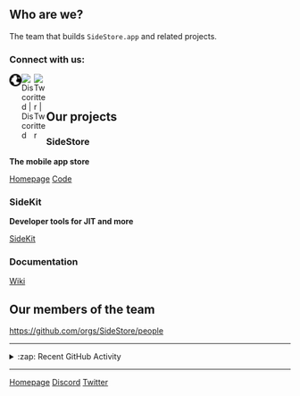 <!-- 
Docs: How to use GitHub README and actions to auto-generate embedded content.
https://github.com/anuraghazra/github-readme-stats
https://www.youtube.com/watch?v=n6d4KHSKqGk
https://github.com/rahuldkjain/github-profile-readme-generator
 -->

## Who are we?

The team that builds `SideStore.app` and related projects.

### Connect with us:

<!--
[![Website](https://img.shields.io/website?label=sidestore.io&style=for-the-badge&url=https://sidestore.io)](https://sidestore.io)
[![Twitter Follow](https://img.shields.io/twitter/follow/sidestore_io?color=1DA1F2&logo=twitter&style=for-the-badge)](https://twitter.com/intent/follow?original_referer=https%3A%2F%2Fgithub.com%2Fsidestore&screen_name=sidestore)
[![GitHub Followers](https://img.shields.io/github/followers/sidestore?style=for-the-badge)]()
[![GitHub Sponsors](https://img.shields.io/github/sponsors/sidestore?style=for-the-badge
)]() 
-->

[<img align="left" alt="sidestore.io" width="22px" src="https://raw.githubusercontent.com/iconic/open-iconic/master/svg/globe.svg" />][website]
[<img align="left" alt="Discord | Discord" width="22px" src="https://cdn.jsdelivr.net/npm/simple-icons@v3/icons/discord.svg" />][discord]
[<img align="left" alt="Twitter | Twitter" width="22px" src="https://cdn.jsdelivr.net/npm/simple-icons@v3/icons/twitter.svg" />][twitter]

<br />
<br />

## Our projects

### SideStore

__The mobile app store__

[Homepage][website]
[Code][git.sidestore]

### SideKit

__Developer tools for JIT and more__

[SideKit][git.sidekit]

### Documentation

[Wiki][wiki]

## Our members of the team

https://github.com/orgs/SideStore/people

---

<details>
  <summary>:zap: Recent GitHub Activity</summary>

<!--START_SECTION:activity-->
1. ❗️ Opened issue [#684](https://github.com/SideStore/SideStore/issues/684) in [SideStore/SideStore](https://github.com/SideStore/SideStore)
2. ❗️ Opened issue [#683](https://github.com/SideStore/SideStore/issues/683) in [SideStore/SideStore](https://github.com/SideStore/SideStore)
3. 🗣 Commented on [#682](https://github.com/SideStore/SideStore/issues/682) in [SideStore/SideStore](https://github.com/SideStore/SideStore)
4. ❗️ Closed issue [#682](https://github.com/SideStore/SideStore/issues/682) in [SideStore/SideStore](https://github.com/SideStore/SideStore)
5. ❗️ Opened issue [#682](https://github.com/SideStore/SideStore/issues/682) in [SideStore/SideStore](https://github.com/SideStore/SideStore)
6. 🗣 Commented on [#666](https://github.com/SideStore/SideStore/issues/666) in [SideStore/SideStore](https://github.com/SideStore/SideStore)
7. ❗️ Closed issue [#681](https://github.com/SideStore/SideStore/issues/681) in [SideStore/SideStore](https://github.com/SideStore/SideStore)
8. 🗣 Commented on [#681](https://github.com/SideStore/SideStore/issues/681) in [SideStore/SideStore](https://github.com/SideStore/SideStore)
9. ❗️ Reopened issue [#681](https://github.com/SideStore/SideStore/issues/681) in [SideStore/SideStore](https://github.com/SideStore/SideStore)
10. ❗️ Closed issue [#681](https://github.com/SideStore/SideStore/issues/681) in [SideStore/SideStore](https://github.com/SideStore/SideStore)
11. ❗️ Opened issue [#681](https://github.com/SideStore/SideStore/issues/681) in [SideStore/SideStore](https://github.com/SideStore/SideStore)
12. 🗣 Commented on [#599](https://github.com/SideStore/SideStore/issues/599) in [SideStore/SideStore](https://github.com/SideStore/SideStore)
13. 🗣 Commented on [#599](https://github.com/SideStore/SideStore/issues/599) in [SideStore/SideStore](https://github.com/SideStore/SideStore)
14. 🗣 Commented on [#599](https://github.com/SideStore/SideStore/issues/599) in [SideStore/SideStore](https://github.com/SideStore/SideStore)
15. 🗣 Commented on [#599](https://github.com/SideStore/SideStore/issues/599) in [SideStore/SideStore](https://github.com/SideStore/SideStore)
16. 🗣 Commented on [#599](https://github.com/SideStore/SideStore/issues/599) in [SideStore/SideStore](https://github.com/SideStore/SideStore)
17. 🗣 Commented on [#431](https://github.com/SideStore/SideStore/issues/431) in [SideStore/SideStore](https://github.com/SideStore/SideStore)
18. 🗣 Commented on [#680](https://github.com/SideStore/SideStore/issues/680) in [SideStore/SideStore](https://github.com/SideStore/SideStore)
19. ❗️ Closed issue [#680](https://github.com/SideStore/SideStore/issues/680) in [SideStore/SideStore](https://github.com/SideStore/SideStore)
20. 🗣 Commented on [#679](https://github.com/SideStore/SideStore/issues/679) in [SideStore/SideStore](https://github.com/SideStore/SideStore)
<!--END_SECTION:activity-->

</details>

---

[Homepage][patreon] [Discord][discord] [Twitter][twitter]

<!--
- [Patreon][patreon]
- [OpenCollective][opencollective]
- [YouTube][youtube]
-->

[website]: https://sidestore.io
[wiki]: https://wiki.sidestore.io
[twitter]: https://twitter.com/sidestore_io
[discord]: https://discord.gg/sidestore-949183273383395328
[youtube]: https://youtube.com/TODO
[patreon]: https://www.patreon.com/SideStore
[opencollective]: https://opencollective.com/TODO
[git.sidestore]: https://github.com/SideStore/SideStore/
[git.sidekit]: https://github.com/SideStore/SideKit

